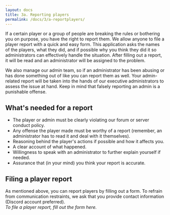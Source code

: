 ```yaml
---
layout: docs
title: 3a. Reporting players
permalink: /docs/3/a-reportplayers/
---
```


If a certain player or a group of people are breaking the rules or bothering you on purpose, you have the right to report them.
We allow anyone to file a player report with a quick and easy form.
This application asks the names of the players, what they did, and if possible why you think they did it so administrators can effectively handle the situation.
After filling out a report, it will be read and an administrator will be assigned to the problem.

We also manage our admin team, so if an administrator has been abusing or has done something out of like you can report them as well.
Your admin-related report will be taken into the hands of our executive administrators to assess the issue at hand.
Keep in mind that falsely reporting an admin is a punishable offense.

## What's needed for a report
* The player or admin must be clearly violating our forum or server conduct policy.
* Any offense the player made must be worthy of a report (remember, an administrator has to read it and deal with it themselves).
* Reasoning behind the player's actions if possible and how it affects you.
* A clear account of what happened.
* Willingness to speak with an administrator to further explain yourself if needed.
* Assurance that (in your mind) you think your report is accurate.

## Filing a player report
As mentioned above, you can report players by filling out a form.
To refrain from communication restraints, we ask that you provide contact information (Discord account preferred).
<br>
_To file a player report, fill out the form here._
